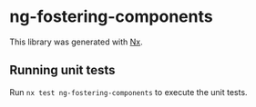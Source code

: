 # ng-fostering-components

This library was generated with [Nx](https://nx.dev).

## Running unit tests

Run `nx test ng-fostering-components` to execute the unit tests.
